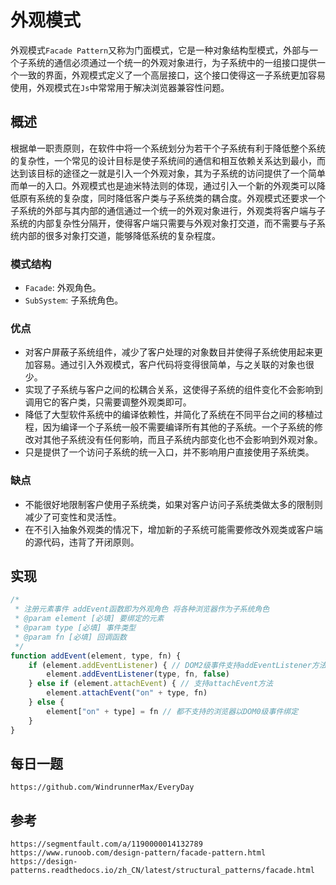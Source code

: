 # 外观模式
外观模式`Facade Pattern`又称为门面模式，它是一种对象结构型模式，外部与一个子系统的通信必须通过一个统一的外观对象进行，为子系统中的一组接口提供一个一致的界面，外观模式定义了一个高层接口，这个接口使得这一子系统更加容易使用，外观模式在`Js`中常常用于解决浏览器兼容性问题。

## 概述
根据单一职责原则，在软件中将一个系统划分为若干个子系统有利于降低整个系统的复杂性，一个常见的设计目标是使子系统间的通信和相互依赖关系达到最小，而达到该目标的途径之一就是引入一个外观对象，其为子系统的访问提供了一个简单而单一的入口。外观模式也是迪米特法则的体现，通过引入一个新的外观类可以降低原有系统的复杂度，同时降低客户类与子系统类的耦合度。外观模式还要求一个子系统的外部与其内部的通信通过一个统一的外观对象进行，外观类将客户端与子系统的内部复杂性分隔开，使得客户端只需要与外观对象打交道，而不需要与子系统内部的很多对象打交道，能够降低系统的复杂程度。

### 模式结构
* `Facade`: 外观角色。
* `SubSystem`: 子系统角色。

### 优点
* 对客户屏蔽子系统组件，减少了客户处理的对象数目并使得子系统使用起来更加容易。通过引入外观模式，客户代码将变得很简单，与之关联的对象也很少。
* 实现了子系统与客户之间的松耦合关系，这使得子系统的组件变化不会影响到调用它的客户类，只需要调整外观类即可。
* 降低了大型软件系统中的编译依赖性，并简化了系统在不同平台之间的移植过程，因为编译一个子系统一般不需要编译所有其他的子系统。一个子系统的修改对其他子系统没有任何影响，而且子系统内部变化也不会影响到外观对象。
* 只是提供了一个访问子系统的统一入口，并不影响用户直接使用子系统类。

### 缺点
* 不能很好地限制客户使用子系统类，如果对客户访问子系统类做太多的限制则减少了可变性和灵活性。
* 在不引入抽象外观类的情况下，增加新的子系统可能需要修改外观类或客户端的源代码，违背了开闭原则。


## 实现

```javascript
/*
 * 注册元素事件 addEvent函数即为外观角色 将各种浏览器作为子系统角色
 * @param element [必填] 要绑定的元素
 * @param type [必填] 事件类型
 * @param fn [必填] 回调函数
 */
function addEvent(element, type, fn) {
    if (element.addEventListener) { // DOM2级事件支持addEventListener方法
        element.addEventListener(type, fn, false)
    } else if (element.attachEvent) { // 支持attachEvent方法
        element.attachEvent("on" + type, fn)
    } else {
        element["on" + type] = fn // 都不支持的浏览器以DOM0级事件绑定
    }
}
```


## 每日一题

```
https://github.com/WindrunnerMax/EveryDay
```

## 参考

```
https://segmentfault.com/a/1190000014132789
https://www.runoob.com/design-pattern/facade-pattern.html
https://design-patterns.readthedocs.io/zh_CN/latest/structural_patterns/facade.html
```
